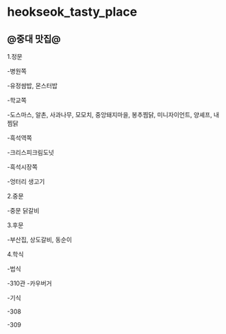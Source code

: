 # heokseok_tasty_place
## @중대 맛집@

1.정문


-병원쪽


 -유정쌈밥, 몬스터밥


-학교쪽


 -도스마스, 알촌, 사과나무, 모모치, 중앙돼지마을, 봉추찜닭, 미니자이언트, 양셰프, 내찜닭


-흑석역쪽

 -크리스피크림도넛


-흑석시장쪽


 -엉터리 생고기


2.중문


-중문 닭갈비


3.후문


-부산집, 상도갈비, 동순이



4.학식


-법식


-310관
 -카우버거


-기식


 -308


 -309




